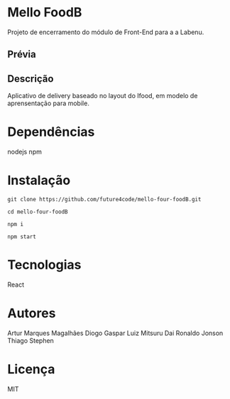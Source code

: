 # Mello FoodB

Projeto de encerramento do módulo de Front-End para a a Labenu.


## Prévia



## Descrição

Aplicativo de delivery baseado no layout do Ifood, em modelo de aprensentação para mobile.

# Dependências

nodejs
npm

# Instalação

```git clone https://github.com/future4code/mello-four-foodB.git ```

```cd mello-four-foodB```

```npm i```

```npm start```

# Tecnologias

React

# Autores

Artur Marques Magalhães
Diogo Gaspar
Luiz Mitsuru Dai
Ronaldo Jonson
Thiago Stephen


# Licença

MIT
